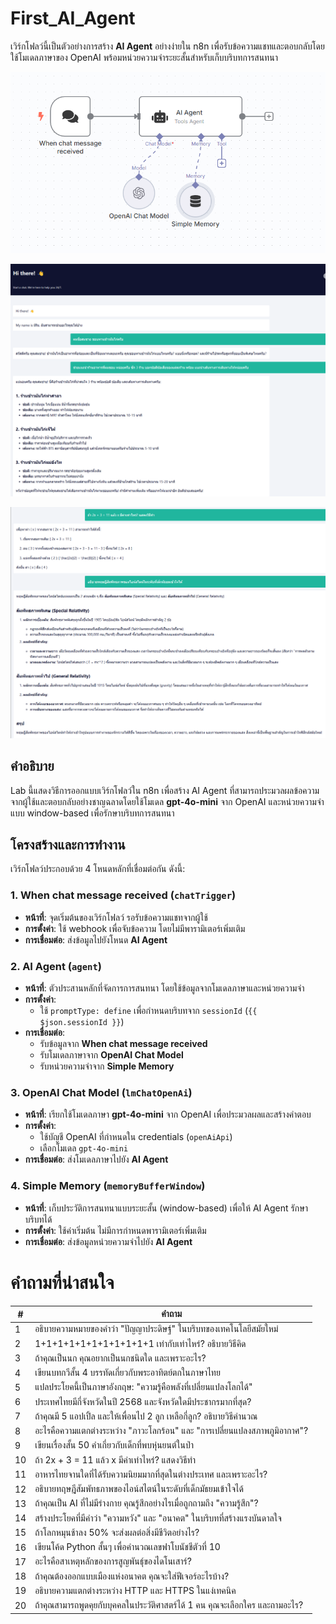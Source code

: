 
# First_AI_Agent

เวิร์กโฟลว์นี้เป็นตัวอย่างการสร้าง **AI Agent** อย่างง่ายใน n8n เพื่อรับข้อความแชทและตอบกลับโดยใช้โมเดลภาษาของ OpenAI พร้อมหน่วยความจำระยะสั้นสำหรับเก็บบริบทการสนทนา

![Alt text1](./img/01.png)

![Alt text2](./img/02.png)

![Alt text2](./img/03.png)

## คำอธิบาย

Lab นี้แสดงวิธีการออกแบบเวิร์กโฟลว์ใน n8n เพื่อสร้าง AI Agent ที่สามารถประมวลผลข้อความจากผู้ใช้และตอบกลับอย่างชาญฉลาดโดยใช้โมเดล **gpt-4o-mini** จาก OpenAI และหน่วยความจำแบบ window-based เพื่อรักษาบริบทการสนทนา

## โครงสร้างและการทำงาน

เวิร์กโฟลว์ประกอบด้วย 4 โหนดหลักที่เชื่อมต่อกัน ดังนี้:

### 1. When chat message received (`chatTrigger`)
- **หน้าที่**: จุดเริ่มต้นของเวิร์กโฟลว์ รอรับข้อความแชทจากผู้ใช้
- **การตั้งค่า**: ใช้ webhook เพื่อจับข้อความ โดยไม่มีพารามิเตอร์เพิ่มเติม
- **การเชื่อมต่อ**: ส่งข้อมูลไปยังโหนด **AI Agent**

### 2. AI Agent (`agent`)
- **หน้าที่**: ตัวประสานหลักที่จัดการการสนทนา โดยใช้ข้อมูลจากโมเดลภาษาและหน่วยความจำ
- **การตั้งค่า**:
  - ใช้ `promptType: define` เพื่อกำหนดบริบทจาก `sessionId` (`{{ $json.sessionId }}`)
- **การเชื่อมต่อ**:
  - รับข้อมูลจาก **When chat message received**
  - รับโมเดลภาษาจาก **OpenAI Chat Model**
  - รับหน่วยความจำจาก **Simple Memory**

### 3. OpenAI Chat Model (`lmChatOpenAi`)
- **หน้าที่**: เรียกใช้โมเดลภาษา **gpt-4o-mini** จาก OpenAI เพื่อประมวลผลและสร้างคำตอบ
- **การตั้งค่า**:
  - ใช้บัญชี OpenAI ที่กำหนดใน credentials (`openAiApi`)
  - เลือกโมเดล `gpt-4o-mini`
- **การเชื่อมต่อ**: ส่งโมเดลภาษาไปยัง **AI Agent**

### 4. Simple Memory (`memoryBufferWindow`)
- **หน้าที่**: เก็บประวัติการสนทนาแบบระยะสั้น (window-based) เพื่อให้ AI Agent รักษาบริบทได้
- **การตั้งค่า**: ใช้ค่าเริ่มต้น ไม่มีการกำหนดพารามิเตอร์เพิ่มเติม
- **การเชื่อมต่อ**: ส่งข้อมูลหน่วยความจำไปยัง **AI Agent**


# คำถามที่น่าสนใจ


| #  | คำถาม                                                                                                |
|----|------------------------------------------------------------------------------------------------------|
| 1  | อธิบายความหมายของคำว่า "ปัญญาประดิษฐ์" ในบริบทของเทคโนโลยีสมัยใหม่                                      |
| 2  | 1+1+1+1+1+1+1+1+1+1+1 เท่ากับเท่าไหร่? อธิบายวิธีคิด                                                   |
| 3  | ถ้าคุณเป็นนก คุณอยากเป็นนกชนิดใด และเพราะอะไร?                                                        |
| 4  | เขียนบทกวีสั้น 4 บรรทัดเกี่ยวกับพระอาทิตย์ตกในภาษาไทย                                                  |
| 5  | แปลประโยคนี้เป็นภาษาอังกฤษ: "ความรู้คือพลังที่เปลี่ยนแปลงโลกได้"                                     |
| 6  | ประเทศไทยมีกี่จังหวัดในปี 2568 และจังหวัดใดมีประชากรมากที่สุด?                                       |
| 7  | ถ้าคุณมี 5 แอปเปิ้ล และให้เพื่อนไป 2 ลูก เหลือกี่ลูก? อธิบายวิธีคำนวณ                                |
| 8  | อะไรคือความแตกต่างระหว่าง "ภาวะโลกร้อน" และ "การเปลี่ยนแปลงสภาพภูมิอากาศ"?                              |
| 9  | เขียนเรื่องสั้น 50 คำเกี่ยวกับเด็กที่พบหุ่นยนต์ในป่า                                                    |
| 10 | ถ้า 2x + 3 = 11 แล้ว x มีค่าเท่าไหร่? แสดงวิธีทำ                                                       |
| 11 | อาหารไทยจานใดที่ได้รับความนิยมมากที่สุดในต่างประเทศ และเพราะอะไร?                                       |
| 12 | อธิบายทฤษฎีสัมพัทธภาพของไอน์สไตน์ในระดับที่เด็กมัธยมเข้าใจได้                                            |
| 13 | ถ้าคุณเป็น AI ที่ไม่มีร่างกาย คุณรู้สึกอย่างไรเมื่อถูกถามถึง "ความรู้สึก"?                              |
| 14 | สร้างประโยคที่มีคำว่า "ความหวัง" และ "อนาคต" ในบริบทที่สร้างแรงบันดาลใจ                                 |
| 15 | ถ้าโลกหมุนช้าลง 50% จะส่งผลต่อสิ่งมีชีวิตอย่างไร?                                                      |
| 16 | เขียนโค้ด Python สั้นๆ เพื่อคำนวณเลขฟาโบนัชชีตัวที่ 10                                                |
| 17 | อะไรคือสาเหตุหลักของการสูญพันธุ์ของไดโนเสาร์?                                                          |
| 18 | ถ้าคุณต้องออกแบบเมืองแห่งอนาคต คุณจะใส่ฟีเจอร์อะไรบ้าง?                                               |
| 19 | อธิบายความแตกต่างระหว่าง HTTP และ HTTPS ในแง่เทคนิค                                                    |
| 20 | ถ้าคุณสามารถพูดคุยกับบุคคลในประวัติศาสตร์ได้ 1 คน คุณจะเลือกใคร และถามอะไร?                            |